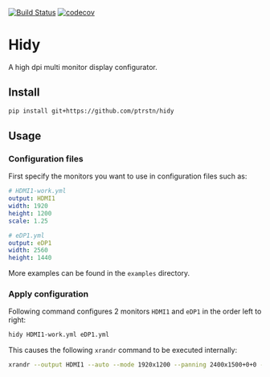 [![Build Status](https://travis-ci.com/ptrstn/hidy.svg?branch=master)](https://travis-ci.com/ptrstn/hidy)
[![codecov](https://codecov.io/gh/ptrstn/hidy/branch/master/graph/badge.svg)](https://codecov.io/gh/ptrstn/hidy)

# Hidy

A high dpi multi monitor display configurator.

## Install

```bash
pip install git+https://github.com/ptrstn/hidy
```

## Usage

### Configuration files

First specify the monitors you want to use in configuration files such as:

```yaml
# HDMI1-work.yml
output: HDMI1
width: 1920
height: 1200
scale: 1.25
```

```yaml
# eDP1.yml
output: eDP1
width: 2560
height: 1440
```

More examples can be found in the ```examples``` directory.

### Apply configuration

Following command configures 2 monitors ```HDMI1``` and ```eDP1``` in the order left to right:

```bash
hidy HDMI1-work.yml eDP1.yml 
```

This causes the following ```xrandr``` command to be executed internally:

```bash
xrandr --output HDMI1 --auto --mode 1920x1200 --panning 2400x1500+0+0 --scale 1.25x1.25 --pos 0x0 --output eDP1 --auto --mode 2560x1440 --pos 2400x0
```